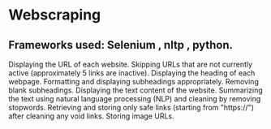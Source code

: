 # Webscraping

## Frameworks used: Selenium , nltp , python.
Displaying the URL of each website.
Skipping URLs that are not currently active (approximately 5 links are inactive).
Displaying the heading of each webpage.
Formatting and displaying subheadings appropriately.
Removing blank subheadings.
Displaying the text content of the website.
Summarizing the text using natural language processing (NLP) and cleaning by removing stopwords.
Retrieving and storing only safe links (starting from "https://") after cleaning any void links.
Storing image URLs.
